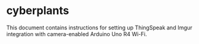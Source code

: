 # cyberplants

This document contains instructions for setting up ThingSpeak and Imgur integration with camera-enabled Arduino Uno R4 Wi-Fi. 
